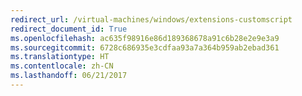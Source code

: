 ```yaml
---
redirect_url: /virtual-machines/windows/extensions-customscript
redirect_document_id: True
ms.openlocfilehash: ac635f98916e86d189368678a91c6b28e2e9e3a9
ms.sourcegitcommit: 6728c686935e3cdfaa93a7a364b959ab2ebad361
ms.translationtype: HT
ms.contentlocale: zh-CN
ms.lasthandoff: 06/21/2017
---
```

